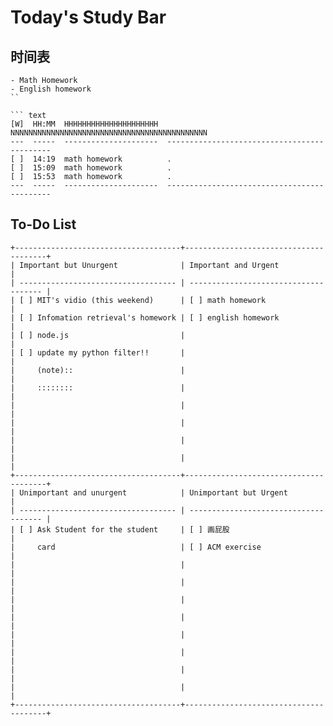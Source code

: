 Today's Study Bar
=================

时间表
------

``` text
- Math Homework
- English homework
``

``` text
[W]  HH:MM  HHHHHHHHHHHHHHHHHHHHH  NNNNNNNNNNNNNNNNNNNNNNNNNNNNNNNNNNNNNNNNNNNN
---  -----  ---------------------  --------------------------------------------
[ ]  14:19  math homework          .
[ ]  15:09  math homework          .
[ ]  15:53  math homework          .
---  -----  ---------------------  --------------------------------------------
```

To-Do List
----------

``` text
+-------------------------------------+---------------------------------------+
| Important but Unurgent              | Important and Urgent                  |
| ----------------------------------- | ------------------------------------- |
| [ ] MIT's vidio (this weekend)      | [ ] math homework                     |
| [ ] Infomation retrieval's homework | [ ] english homework                  |
| [ ] node.js                         |                                       |
| [ ] update my python filter!!       |                                       |
|     (note)::                        |                                       |
|     ::::::::                        |                                       |
|                                     |                                       |
|                                     |                                       |
|                                     |                                       |
|                                     |                                       |
+-------------------------------------+---------------------------------------+
| Unimportant and unurgent            | Unimportant but Urgent                |
| ----------------------------------- | ------------------------------------- |
| [ ] Ask Student for the student     | [ ] 画屁股                            |
|     card                            | [ ] ACM exercise                      |
|                                     |                                       |
|                                     |                                       |
|                                     |                                       |
|                                     |                                       |
|                                     |                                       |
|                                     |                                       |
|                                     |                                       |
|                                     |                                       |
+-------------------------------------+---------------------------------------+
```

